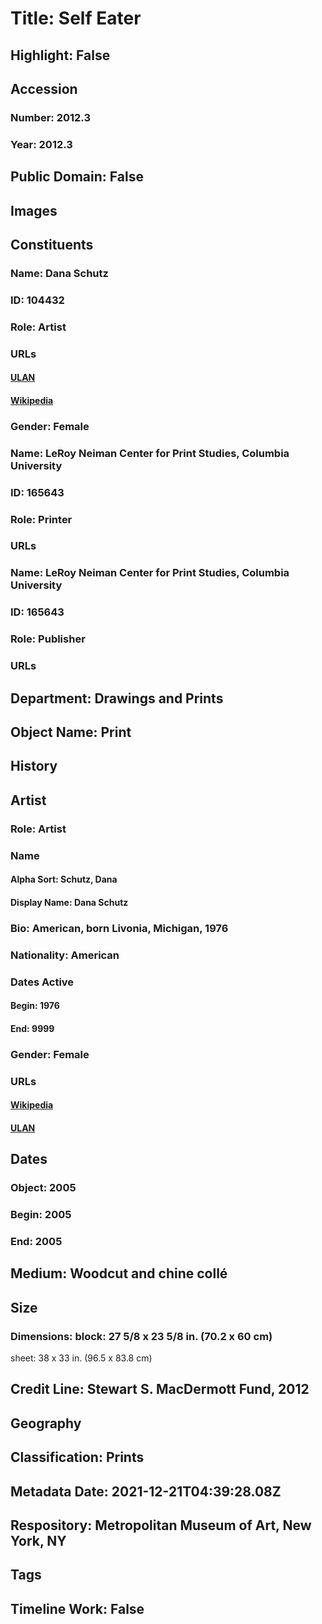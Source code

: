 # Title: Self Eater
## Highlight: False
## Accession
### Number: 2012.3
### Year: 2012.3
## Public Domain: False
## Images
## Constituents
### Name: Dana Schutz
### ID: 104432
### Role: Artist
### URLs
#### [ULAN](http://vocab.getty.edu/page/ulan/500126065)
#### [Wikipedia](https://www.wikidata.org/wiki/Q5214826)
### Gender: Female
### Name: LeRoy Neiman Center for Print Studies, Columbia University
### ID: 165643
### Role: Printer
### URLs
### Name: LeRoy Neiman Center for Print Studies, Columbia University
### ID: 165643
### Role: Publisher
### URLs
## Department: Drawings and Prints
## Object Name: Print
## History
## Artist
### Role: Artist
### Name
#### Alpha Sort: Schutz, Dana
#### Display Name: Dana Schutz
### Bio: American, born Livonia, Michigan, 1976
### Nationality: American
### Dates Active
#### Begin: 1976
#### End: 9999
### Gender: Female
### URLs
#### [Wikipedia](https://www.wikidata.org/wiki/Q5214826)
#### [ULAN](http://vocab.getty.edu/page/ulan/500126065)
## Dates
### Object: 2005
### Begin: 2005
### End: 2005
## Medium: Woodcut and chine collé
## Size
### Dimensions: block: 27 5/8 x 23 5/8 in. (70.2 x 60 cm)
sheet: 38 x 33 in. (96.5 x 83.8 cm)
## Credit Line: Stewart S. MacDermott Fund, 2012
## Geography
## Classification: Prints
## Metadata Date: 2021-12-21T04:39:28.08Z
## Respository: Metropolitan Museum of Art, New York, NY
## Tags
## Timeline Work: False